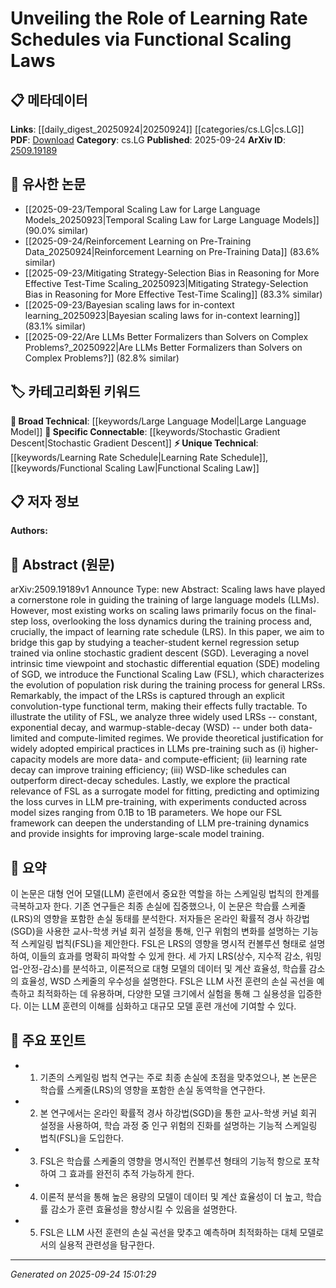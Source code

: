 <!-- KEYWORD_LINKING_METADATA:
{
  "processed_timestamp": "2025-09-24T15:01:29.297709",
  "vocabulary_version": "1.0",
  "selected_keywords": [
    "Large Language Model",
    "Learning Rate Schedule",
    "Functional Scaling Law",
    "Stochastic Gradient Descent"
  ],
  "rejected_keywords": [],
  "similarity_scores": {
    "Large Language Model": 0.85,
    "Learning Rate Schedule": 0.78,
    "Functional Scaling Law": 0.8,
    "Stochastic Gradient Descent": 0.72
  },
  "extraction_method": "AI_prompt_based",
  "budget_applied": true,
  "candidates_json": {
    "candidates": [
      {
        "surface": "Large Language Models",
        "canonical": "Large Language Model",
        "aliases": [
          "LLM",
          "Large Language Models"
        ],
        "category": "broad_technical",
        "rationale": "Central to the paper, linking to existing knowledge on large-scale model training.",
        "novelty_score": 0.3,
        "connectivity_score": 0.9,
        "specificity_score": 0.7,
        "link_intent_score": 0.85
      },
      {
        "surface": "Learning Rate Schedule",
        "canonical": "Learning Rate Schedule",
        "aliases": [
          "LRS",
          "Learning Rate Schedules"
        ],
        "category": "unique_technical",
        "rationale": "Key focus of the study, providing insights into training dynamics.",
        "novelty_score": 0.65,
        "connectivity_score": 0.75,
        "specificity_score": 0.8,
        "link_intent_score": 0.78
      },
      {
        "surface": "Functional Scaling Law",
        "canonical": "Functional Scaling Law",
        "aliases": [
          "FSL"
        ],
        "category": "unique_technical",
        "rationale": "Introduces a novel concept for understanding training processes.",
        "novelty_score": 0.7,
        "connectivity_score": 0.65,
        "specificity_score": 0.85,
        "link_intent_score": 0.8
      },
      {
        "surface": "Stochastic Gradient Descent",
        "canonical": "Stochastic Gradient Descent",
        "aliases": [
          "SGD"
        ],
        "category": "specific_connectable",
        "rationale": "Common optimization method, relevant for linking training methodologies.",
        "novelty_score": 0.2,
        "connectivity_score": 0.85,
        "specificity_score": 0.6,
        "link_intent_score": 0.72
      }
    ],
    "ban_list_suggestions": [
      "scaling laws",
      "teacher-student kernel regression",
      "population risk"
    ]
  },
  "decisions": [
    {
      "candidate_surface": "Large Language Models",
      "resolved_canonical": "Large Language Model",
      "decision": "linked",
      "scores": {
        "novelty": 0.3,
        "connectivity": 0.9,
        "specificity": 0.7,
        "link_intent": 0.85
      }
    },
    {
      "candidate_surface": "Learning Rate Schedule",
      "resolved_canonical": "Learning Rate Schedule",
      "decision": "linked",
      "scores": {
        "novelty": 0.65,
        "connectivity": 0.75,
        "specificity": 0.8,
        "link_intent": 0.78
      }
    },
    {
      "candidate_surface": "Functional Scaling Law",
      "resolved_canonical": "Functional Scaling Law",
      "decision": "linked",
      "scores": {
        "novelty": 0.7,
        "connectivity": 0.65,
        "specificity": 0.85,
        "link_intent": 0.8
      }
    },
    {
      "candidate_surface": "Stochastic Gradient Descent",
      "resolved_canonical": "Stochastic Gradient Descent",
      "decision": "linked",
      "scores": {
        "novelty": 0.2,
        "connectivity": 0.85,
        "specificity": 0.6,
        "link_intent": 0.72
      }
    }
  ]
}
-->

# Unveiling the Role of Learning Rate Schedules via Functional Scaling Laws

## 📋 메타데이터

**Links**: [[daily_digest_20250924|20250924]] [[categories/cs.LG|cs.LG]]
**PDF**: [Download](https://arxiv.org/pdf/2509.19189.pdf)
**Category**: cs.LG
**Published**: 2025-09-24
**ArXiv ID**: [2509.19189](https://arxiv.org/abs/2509.19189)

## 🔗 유사한 논문
- [[2025-09-23/Temporal Scaling Law for Large Language Models_20250923|Temporal Scaling Law for Large Language Models]] (90.0% similar)
- [[2025-09-24/Reinforcement Learning on Pre-Training Data_20250924|Reinforcement Learning on Pre-Training Data]] (83.6% similar)
- [[2025-09-23/Mitigating Strategy-Selection Bias in Reasoning for More Effective Test-Time Scaling_20250923|Mitigating Strategy-Selection Bias in Reasoning for More Effective Test-Time Scaling]] (83.3% similar)
- [[2025-09-23/Bayesian scaling laws for in-context learning_20250923|Bayesian scaling laws for in-context learning]] (83.1% similar)
- [[2025-09-22/Are LLMs Better Formalizers than Solvers on Complex Problems?_20250922|Are LLMs Better Formalizers than Solvers on Complex Problems?]] (82.8% similar)

## 🏷️ 카테고리화된 키워드
**🧠 Broad Technical**: [[keywords/Large Language Model|Large Language Model]]
**🔗 Specific Connectable**: [[keywords/Stochastic Gradient Descent|Stochastic Gradient Descent]]
**⚡ Unique Technical**: [[keywords/Learning Rate Schedule|Learning Rate Schedule]], [[keywords/Functional Scaling Law|Functional Scaling Law]]

## 📋 저자 정보

**Authors:** 

## 📄 Abstract (원문)

arXiv:2509.19189v1 Announce Type: new 
Abstract: Scaling laws have played a cornerstone role in guiding the training of large language models (LLMs). However, most existing works on scaling laws primarily focus on the final-step loss, overlooking the loss dynamics during the training process and, crucially, the impact of learning rate schedule (LRS). In this paper, we aim to bridge this gap by studying a teacher-student kernel regression setup trained via online stochastic gradient descent (SGD). Leveraging a novel intrinsic time viewpoint and stochastic differential equation (SDE) modeling of SGD, we introduce the Functional Scaling Law (FSL), which characterizes the evolution of population risk during the training process for general LRSs. Remarkably, the impact of the LRSs is captured through an explicit convolution-type functional term, making their effects fully tractable. To illustrate the utility of FSL, we analyze three widely used LRSs -- constant, exponential decay, and warmup-stable-decay (WSD) -- under both data-limited and compute-limited regimes. We provide theoretical justification for widely adopted empirical practices in LLMs pre-training such as (i) higher-capacity models are more data- and compute-efficient; (ii) learning rate decay can improve training efficiency; (iii) WSD-like schedules can outperform direct-decay schedules. Lastly, we explore the practical relevance of FSL as a surrogate model for fitting, predicting and optimizing the loss curves in LLM pre-training, with experiments conducted across model sizes ranging from 0.1B to 1B parameters. We hope our FSL framework can deepen the understanding of LLM pre-training dynamics and provide insights for improving large-scale model training.

## 📝 요약

이 논문은 대형 언어 모델(LLM) 훈련에서 중요한 역할을 하는 스케일링 법칙의 한계를 극복하고자 한다. 기존 연구들은 최종 손실에 집중했으나, 이 논문은 학습률 스케줄(LRS)의 영향을 포함한 손실 동태를 분석한다. 저자들은 온라인 확률적 경사 하강법(SGD)을 사용한 교사-학생 커널 회귀 설정을 통해, 인구 위험의 변화를 설명하는 기능적 스케일링 법칙(FSL)을 제안한다. FSL은 LRS의 영향을 명시적 컨볼루션 형태로 설명하여, 이들의 효과를 명확히 파악할 수 있게 한다. 세 가지 LRS(상수, 지수적 감소, 워밍업-안정-감소)를 분석하고, 이론적으로 대형 모델의 데이터 및 계산 효율성, 학습률 감소의 효율성, WSD 스케줄의 우수성을 설명한다. FSL은 LLM 사전 훈련의 손실 곡선을 예측하고 최적화하는 데 유용하며, 다양한 모델 크기에서 실험을 통해 그 실용성을 입증한다. 이는 LLM 훈련의 이해를 심화하고 대규모 모델 훈련 개선에 기여할 수 있다.

## 🎯 주요 포인트

- 1. 기존의 스케일링 법칙 연구는 주로 최종 손실에 초점을 맞추었으나, 본 논문은 학습률 스케줄(LRS)의 영향을 포함한 손실 동역학을 연구한다.
- 2. 본 연구에서는 온라인 확률적 경사 하강법(SGD)을 통한 교사-학생 커널 회귀 설정을 사용하여, 학습 과정 중 인구 위험의 진화를 설명하는 기능적 스케일링 법칙(FSL)을 도입한다.
- 3. FSL은 학습률 스케줄의 영향을 명시적인 컨볼루션 형태의 기능적 항으로 포착하여 그 효과를 완전히 추적 가능하게 한다.
- 4. 이론적 분석을 통해 높은 용량의 모델이 데이터 및 계산 효율성이 더 높고, 학습률 감소가 훈련 효율성을 향상시킬 수 있음을 설명한다.
- 5. FSL은 LLM 사전 훈련의 손실 곡선을 맞추고 예측하며 최적화하는 대체 모델로서의 실용적 관련성을 탐구한다.


---

*Generated on 2025-09-24 15:01:29*